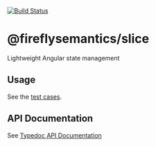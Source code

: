 [![Build Status](https://travis-ci.org/fireflysemantics/slice.svg?branch=master)](https://travis-ci.org/fireflysemantics/slice)

# @fireflysemantics/slice

Lightweight Angular state management

## Usage

See the [test cases](https://github.com/fireflysemantics/slice/).

## API Documentation

See [Typedoc API Documentation](https://fireflysemantics.github.io/slice/doc/modules/_index_.html)